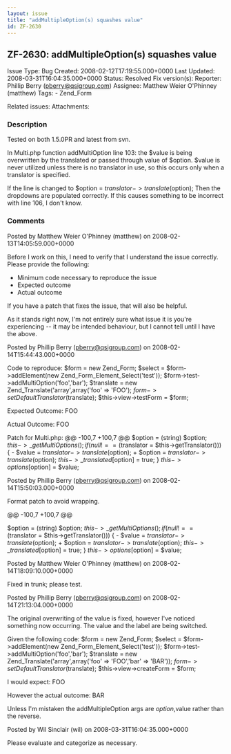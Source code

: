 ```yaml
---
layout: issue
title: "addMultipleOption(s) squashes value"
id: ZF-2630
---
```


ZF-2630: addMultipleOption(s) squashes value
--------------------------------------------

 Issue Type: Bug Created: 2008-02-12T17:19:55.000+0000 Last Updated: 2008-03-31T16:04:35.000+0000 Status: Resolved Fix version(s): 
 Reporter:  Phillip Berry (pberry@qsigroup.com)  Assignee:  Matthew Weier O'Phinney (matthew)  Tags: - Zend\_Form
 
 Related issues: 
 Attachments: 
### Description

Tested on both 1.5.0PR and latest from svn.

In Multi.php function addMultiOption line 103: the $value is being overwritten by the translated or passed through value of $option. $value is never utilized unless there is no translator in use, so this occurs only when a translator is specified.

If the line is changed to $option = $translator->translate($option); Then the dropdowns are populated correctly. If this causes something to be incorrect with line 106, I don't know.

 

 

### Comments

Posted by Matthew Weier O'Phinney (matthew) on 2008-02-13T14:05:59.000+0000

Before I work on this, I need to verify that I understand the issue correctly. Please provide the following:

- Minimum code necessary to reproduce the issue
- Expected outcome
- Actual outcome

If you have a patch that fixes the issue, that will also be helpful.

As it stands right now, I'm not entirely sure what issue it is you're experiencing -- it may be intended behaviour, but I cannot tell until I have the above.

 

 

Posted by Phillip Berry (pberry@qsigroup.com) on 2008-02-14T15:44:43.000+0000

Code to reproduce: $form = new Zend\_Form; $select = $form->addElement(new Zend\_Form\_Element\_Select('test')); $form->test->addMultiOption('foo','bar'); $translate = new Zend\_Translate('array',array('foo' => 'FOO'); $form->setDefaultTranslator($translate); $this->view->testForm = $form;

Expected Outcome: FOO

Actual Outcome: FOO

Patch for Multi.php: @@ -100,7 +100,7 @@ $option = (string) $option; $this->\_getMultiOptions(); if (null !== ($translator = $this->getTranslator())) { - $value = $translator->translate($option); + $option = $translator->translate($option); $this->\_translated[$option] = true; } $this->options[$option] = $value;

 

 

Posted by Phillip Berry (pberry@qsigroup.com) on 2008-02-14T15:50:03.000+0000

Format patch to avoid wrapping.

@@ -100,7 +100,7 @@

$option = (string) $option; $this->\_getMultiOptions(); if (null !== ($translator = $this->getTranslator())) { - $value = $translator->translate($option); + $option = $translator->translate($option); $this->\_translated[$option] = true; } $this->options[$option] = $value;

 

 

Posted by Matthew Weier O'Phinney (matthew) on 2008-02-14T18:09:10.000+0000

Fixed in trunk; please test.

 

 

Posted by Phillip Berry (pberry@qsigroup.com) on 2008-02-14T21:13:04.000+0000

The original overwriting of the value is fixed, however I've noticed something now occurring. The value and the label are being switched.

Given the following code: $form = new Zend\_Form; $select = $form->addElement(new Zend\_Form\_Element\_Select('test')); $form->test->addMultiOption('foo','bar'); $translate = new Zend\_Translate('array',array('foo' => 'FOO','bar' => 'BAR')); $form->setDefaultTranslator($translate); $this->view->createForm = $form;

I would expect: FOO

However the actual outcome: BAR

Unless I'm mistaken the addMultipleOption args are $option,$value rather than the reverse.

 

 

Posted by Wil Sinclair (wil) on 2008-03-31T16:04:35.000+0000

Please evaluate and categorize as necessary.

 

 